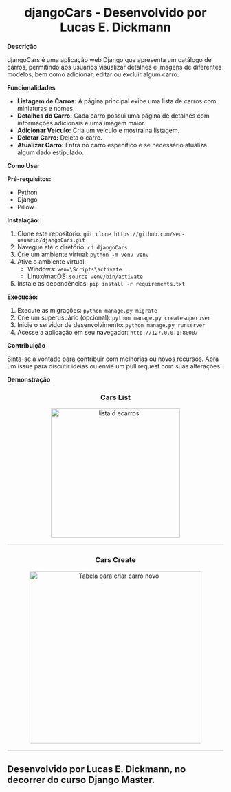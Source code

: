<div align="center">
<h1>djangoCars - Desenvolvido por Lucas E. Dickmann</h1>
</div>

**Descrição**

djangoCars é uma aplicação web Django que apresenta um catálogo de carros, permitindo aos usuários visualizar detalhes e imagens de diferentes modelos, bem como adicionar, editar ou excluir algum carro.

**Funcionalidades**

* **Listagem de Carros:** A página principal exibe uma lista de carros com miniaturas e nomes.
* **Detalhes do Carro:** Cada carro possui uma página de detalhes com informações adicionais e uma imagem maior.
* **Adicionar Veículo:** Cria um veículo e mostra na listagem.
* **Deletar Carro:** Deleta o carro.
* **Atualizar Carro:** Entra no carro específico e se necessário atualiza algum dado estipulado.

**Como Usar**

**Pré-requisitos:**

* Python
* Django
* Pillow

**Instalação:**

1. Clone este repositório: `git clone https://github.com/seu-usuario/djangoCars.git`
2. Navegue até o diretório: `cd djangoCars`
3. Crie um ambiente virtual: `python -m venv venv`
4. Ative o ambiente virtual:
    * Windows: `venv\Scripts\activate`
    * Linux/macOS: `source venv/bin/activate`
5. Instale as dependências: `pip install -r requirements.txt`

**Execução:**

1. Execute as migrações: `python manage.py migrate`
2. Crie um superusuário (opcional): `python manage.py createsuperuser`
3. Inicie o servidor de desenvolvimento: `python manage.py runserver`
4. Acesse a aplicação em seu navegador: `http://127.0.0.1:8000/`

**Contribuição**

Sinta-se à vontade para contribuir com melhorias ou novos recursos. Abra um issue para discutir ideias ou envie um pull request com suas alterações.

**Demonstração**

<div align="center">
<h3>Cars List</h3>
<table border=0 style="border: 1.2px solid #c6c6c6 !important; border-spacing: 2px; width: auto !important;">
<div align=center><img src="https://github.com/user-attachments/assets/83f84127-3b69-4537-b09e-48b152d2a494" alt="lista d ecarros" style="margin: 0 !important; height: 300px !important;">
</div></table></div>

<div align="center">
<h3>Cars Create</h3>
<table border=0 style="border: 1.2px solid #c6c6c6 !important; border-spacing: 2px; width: auto !important;">
<div align=center><img src="https://github.com/user-attachments/assets/55de4ff4-d383-47a0-9b02-6024b7a249c4" alt="Tabela para criar carro novo" style="margin: 0 !important; height: 400px !important;">
</div></table></div>


## Desenvolvido por Lucas E. Dickmann, no decorrer do curso Django Master.
